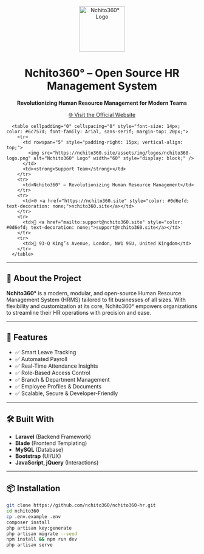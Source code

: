 <p align="center">
  <img src="https://nchito360.site/assets/img/logos/nchito360-logo.png" alt="Nchito360° Logo" width="120"/>
</p>

<h1 align="center">Nchito360° – Open Source HR Management System</h1>
<p align="center"><strong>Revolutionizing Human Resource Management for Modern Teams</strong></p>
<p align="center">
  <a href="https://nchito360.site" target="_blank">🌐 Visit the Official Website</a>
</p>

      <table cellpadding="0" cellspacing="0" style="font-size: 14px; color: #6c757d; font-family: Arial, sans-serif; margin-top: 20px;">
        <tr>
          <td rowspan="5" style="padding-right: 15px; vertical-align: top;">
            <img src="https://nchito360.site/assets/img/logos/nchito360-logo.png" alt="Nchito360° Logo" width="60" style="display: block;" />
          </td>
          <td><strong>Support Team</strong></td>
        </tr>
        <tr>
          <td>Nchito360° – Revolutionizing Human Resource Management</td>
        </tr>
        <tr>
          <td>🌐 <a href="https://nchito360.site" style="color: #0d6efd; text-decoration: none;">nchito360.site</a></td>
        </tr>
        <tr>
          <td>📧 <a href="mailto:support@nchito360.site" style="color: #0d6efd; text-decoration: none;">support@nchito360.site</a></td>
        </tr>
        <tr>
          <td>📍 93-Q King’s Avenue, London, NW1 9SU, United Kingdom</td>
        </tr>
      </table>


---

## 🚀 About the Project

**Nchito360°** is a modern, modular, and open-source Human Resource Management System (HRMS) tailored to fit businesses of all sizes. With flexibility and customization at its core, Nchito360° empowers organizations to streamline their HR operations with precision and ease.

---

## 🧩 Features

- ✅ Smart Leave Tracking  
- ✅ Automated Payroll  
- ✅ Real-Time Attendance Insights  
- ✅ Role-Based Access Control  
- ✅ Branch & Department Management  
- ✅ Employee Profiles & Documents  
- ✅ Scalable, Secure & Developer-Friendly  


---

## 🛠️ Built With

- **Laravel** (Backend Framework)  
- **Blade** (Frontend Templating)  
- **MySQL** (Database)  
- **Bootstrap** (UI/UX)  
- **JavaScript, jQuery** (Interactions)

---

## 📦 Installation

```bash
git clone https://github.com/nchito360/nchito360-hr.git
cd nchito360
cp .env.example .env
composer install
php artisan key:generate
php artisan migrate --seed
npm install && npm run dev
php artisan serve
